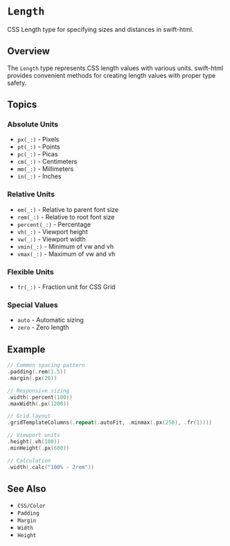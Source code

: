 # ``Length``

CSS Length type for specifying sizes and distances in swift-html.

## Overview

The `Length` type represents CSS length values with various units. swift-html provides convenient methods for creating length values with proper type safety.

## Topics

### Absolute Units

- ``px(_:)`` - Pixels
- ``pt(_:)`` - Points
- ``pc(_:)`` - Picas
- ``cm(_:)`` - Centimeters
- ``mm(_:)`` - Millimeters
- ``in(_:)`` - Inches

### Relative Units

- ``em(_:)`` - Relative to parent font size
- ``rem(_:)`` - Relative to root font size
- ``percent(_:)`` - Percentage
- ``vh(_:)`` - Viewport height
- ``vw(_:)`` - Viewport width
- ``vmin(_:)`` - Minimum of vw and vh
- ``vmax(_:)`` - Maximum of vw and vh

### Flexible Units

- ``fr(_:)`` - Fraction unit for CSS Grid

### Special Values

- ``auto`` - Automatic sizing
- ``zero`` - Zero length

## Example

```swift
// Common spacing pattern
.padding(.rem(1.5))
.margin(.px(20))

// Responsive sizing
.width(.percent(100))
.maxWidth(.px(1200))

// Grid layout
.gridTemplateColumns(.repeat(.autoFit, .minmax(.px(250), .fr(1))))

// Viewport units
.height(.vh(100))
.minHeight(.px(600))

// Calculation
.width(.calc("100% - 2rem"))
```

## See Also

- ``CSS/Color``
- ``Padding``
- ``Margin``
- ``Width``
- ``Height``